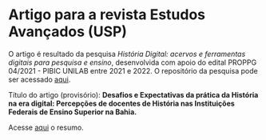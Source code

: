 # Artigo para a revista Estudos Avançados (USP)

O artigo é resultado da pesquisa *História Digital: acervos e ferramentas digitais para pesquisa e ensino*, desenvolvida com apoio do edital PROPPG 04/2021 - PIBIC UNILAB entre 2021 e 2022. O repositório da pesquisa pode ser acessado [aqui](https://github.com/Curso-de-Historia-Unilab-Males/historia-digital-PIBIC).

Título do artigo (provisório): **Desafios e Expectativas da prática da História na era digital: Percepções de docentes de História nas Instituições Federais de Ensino Superior na Bahia.**

Acesse [aqui](/resumo.md) o resumo.
